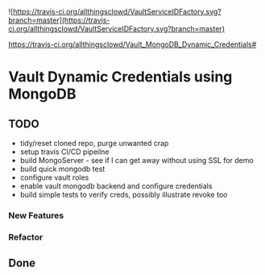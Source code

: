 ![https://travis-ci.org/allthingsclowd/VaultServiceIDFactory.svg?branch=master](https://travis-ci.org/allthingsclowd/VaultServiceIDFactory.svg?branch=master)


https://travis-ci.org/allthingsclowd/Vault_MongoDB_Dynamic_Credentials#
# Vault Dynamic Credentials using MongoDB



## TODO

- tidy/reset cloned repo, purge unwanted crap
- setup travis CI/CD pipeilne
- build MongoServer - see if I can get away without using SSL for demo
- build quick mongodb test
- configure vault roles
- enable vault mongodb backend and configure credentials
- build simple tests to verify creds, possibly illustrate revoke too

### New Features


### Refactor


## Done

